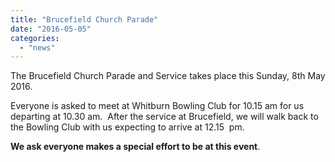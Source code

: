 ```yaml
---
title: "Brucefield Church Parade"
date: "2016-05-05"
categories: 
  - "news"
---
```


The Brucefield Church Parade and Service takes place this Sunday, 8th May 2016.

Everyone is asked to meet at Whitburn Bowling Club for 10.15 am for us departing at 10.30 am.  After the service at Brucefield, we will walk back to the Bowling Club with us expecting to arrive at 12.15  pm.

**We ask everyone makes a special effort to be at this event**.
